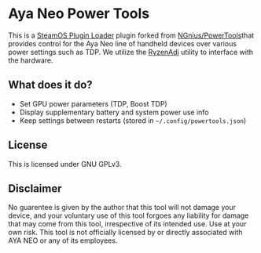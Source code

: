 # Aya Neo Power Tools

This is a [SteamOS Plugin Loader](https://github.com/SteamDeckHomebrew/PluginLoader) plugin forked from [NGnius/PowerTools](https://github.com/NGnius/PowerTools)that provides control for the Aya Neo line of handheld devices over various power settings such as TDP. We utilize the [RyzenAdj](https://github.com/FlyGoat/RyzenAdj) utility to interface with the hardware. 

## What does it do?

- Set GPU power parameters (TDP, Boost TDP)
- Display supplementary battery and system power use info
- Keep settings between restarts (stored in `~/.config/powertools.json`)

## License

This is licensed under GNU GPLv3.

## Disclaimer

No guarentee is given by the author that this tool will not damage your device, and your voluntary use of this tool forgoes any liability for damage that may come from this tool, irrespective of its intended use. Use at your own risk.
This tool is not officially licensed by or directly associated with AYA NEO or any of its employees.  

